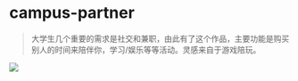 # campus-partner

>大学生几个重要的需求是社交和兼职，由此有了这个作品，主要功能是购买别人的时间来陪伴你，学习/娱乐等等活动。灵感来自于游戏陪玩。


![](https://upload-images.jianshu.io/upload_images/14069474-db1ea1edb97d7917.gif?imageMogr2/auto-orient/strip)

